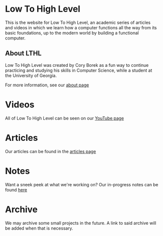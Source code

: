 # Low To High Level

This is the website for Low To High Level, an academic series of articles and videos in which we learn how a computer functions all the way from its basic foundations, up to the modern world by building a functional computer.

## About LTHL
Low To High Level was created by Cory Borek as a fun way to continue practicing and studying his skills in Computer Science, while a student at the University of Georgia.

For more information, see our [about page](%WEBPATH%/about/)

# Videos
All of Low To High Level can be seen on our [YouTube page](https://youtube.com/@LowToHighLevel)

# Articles
Our articles can be found in the [articles page](%WEBPATH%/articles/)

# Notes
Want a sneek peek at what we're working on? Our in-progress notes can be found [here](%WEBPATH%/notes/)

# Archive
We may archive some small projects in the future. A link to said archive will be added when that is necessary.
